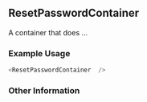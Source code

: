 ## ResetPasswordContainer
A container that does ...

### Example Usage

```js
<ResetPasswordContainer  />
```


### Other Information
